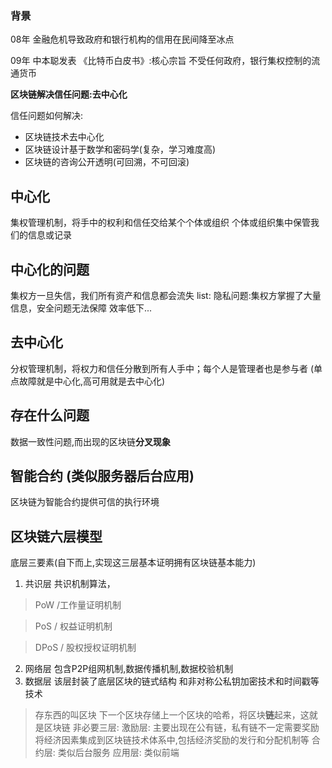 ### 背景
08年 金融危机导致政府和银行机构的信用在民间降至冰点

09年 中本聪发表 《比特币白皮书》:核心宗旨 不受任何政府，银行集权控制的流通货币


**区块链解决信任问题:去中心化**

信任问题如何解决:
+ 区块链技术去中心化
+ 区块链设计基于数学和密码学(复杂，学习难度高)
+ 区块链的咨询公开透明(可回溯，不可回滚)

## 中心化
集权管理机制，将手中的权利和信任交给某个个体或组织
个体或组织集中保管我们的信息或记录
## 中心化的问题
集权方一旦失信，我们所有资产和信息都会流失 
list:
隐私问题:集权方掌握了大量信息，安全问题无法保障
效率低下...
## 去中心化
分权管理机制，将权力和信任分散到所有人手中；每个人是管理者也是参与者
(单点故障就是中心化,高可用就是去中心化)


## 存在什么问题
数据一致性问题,而出现的区块链**分叉现象**


## 智能合约 (类似服务器后台应用)
区块链为智能合约提供可信的执行环境

## 区块链六层模型
底层三要素(自下而上,实现这三层基本证明拥有区块链基本能力)
1. 共识层
共识机制算法，
> PoW /工作量证明机制

> PoS / 权益证明机制

> DPoS / 股权授权证明机制
2. 网络层
包含P2P组网机制,数据传播机制,数据校验机制
3. 数据层 
该层封装了底层区块的链式结构 和非对称公私钥加密技术和时间戳等技术
> 存东西的叫区块 
> 下一个区块存储上一个区块的哈希，将区块**链**起来，这就是区块链
非必要三层:
激励层: 主要出现在公有链，私有链不一定需要奖励
>  将经济因素集成到区块链技术体系中,包括经济奖励的发行和分配机制等
合约层: 类似后台服务
应用层: 类似前端





